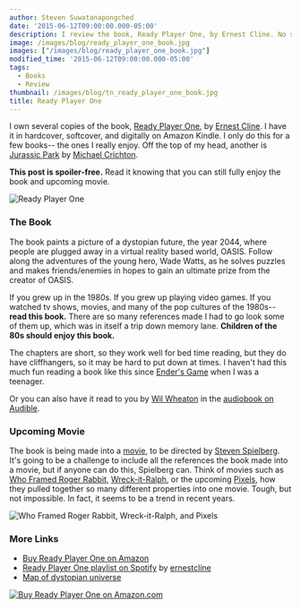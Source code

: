 ```yaml
---
author: Steven Suwatanapongched
date: '2015-06-12T09:00:00.000-05:00'
description: I review the book, Ready Player One, by Ernest Cline. No spoilers.
image: /images/blog/ready_player_one_book.jpg
images: ["/images/blog/ready_player_one_book.jpg"]
modified_time: '2015-06-12T09:00:00.000-05:00'
tags:
  - Books
  - Review
thumbnail: /images/blog/tn_ready_player_one_book.jpg
title: Ready Player One
---
```



I own several copies of the book, [Ready Player One](http://readyplayerone.com/), by [Ernest Cline](http://www.ernestcline.com/). I have it in hardcover, softcover, and digitally on Amazon Kindle. I only do this for a few books-- the ones I really enjoy. Off the top of my head, another is [Jurassic Park](http://www.amazon.com/gp/product/0345538986/ref=as_li_tl?ie=UTF8&camp=1789&creative=390957&creativeASIN=0345538986&linkCode=as2&tag=sunpech-20&linkId=YYJXRGBHDHFWHSC5) by [Michael Crichton](http://www.amazon.com/Michael-Crichton/e/B000APZK46/).

<b>This post is spoiler-free.</b> Read it knowing that you can still fully enjoy the book and upcoming movie.

![Ready Player One](/images/blog/ready_player_one_book.jpg)

### The Book

The book paints a picture of a dystopian future, the year 2044, where people are plugged away in a virtual reality based world, OASIS. Follow along the adventures of the young hero, Wade Watts, as he solves puzzles and makes friends/enemies in hopes to gain an ultimate prize from the creator of OASIS.

If you grew up in the 1980s. If you grew up playing video games. If you watched tv shows, movies, and many of the pop cultures of the 1980s-- <b>read this book.</b> There are so many references made I had to go look some of them up, which was in itself a trip down memory lane. <b>Children of the 80s should enjoy this book.</b>

The chapters are short, so they work well for bed time reading, but they do have cliffhangers, so it may be hard to put down at times. I haven't had this much fun reading a book like this since [Ender's Game](http://www.amazon.com/gp/product/0812550706/ref=as_li_tl?ie=UTF8&camp=1789&creative=390957&creativeASIN=0812550706&linkCode=as2&tag=sunpech-20&linkId=TSZYDUGTZ6FQCOD4) when I was a teenager.

Or you can also have it read to you by [Wil Wheaton](http://wilwheaton.net/) in the [audiobook on Audible](http://www.amazon.com/gp/product/B005HG7BWC/ref=as_li_tl?ie=UTF8&camp=1789&creative=390957&creativeASIN=B005HG7BWC&linkCode=as2&tag=sunpech-20&linkId=EERU3SP47TNZT6GT).

### Upcoming Movie

The book is being made into a [movie](http://www.imdb.com/title/tt1677720/), to be directed by [Steven Spielberg](http://www.imdb.com/name/nm0000229/). It's going to be a challenge to include all the references the book made into a movie, but if anyone can do this, Spielberg can. Think of movies such as [Who Framed Roger Rabbit](http://www.imdb.com/title/tt0096438/), [Wreck-it-Ralph](http://www.imdb.com/title/tt1772341/), or the upcoming [Pixels](http://www.imdb.com/title/tt2120120/), how they pulled together so many different properties into one movie. Tough, but not impossible. In fact, it seems to be a trend in recent years.

![Who Framed Roger Rabbit, Wreck-it-Ralph, and Pixels](/images/blog/roger-rabbit_wreck-it-ralph_pixels.jpg)

### More Links

* [Buy Ready Player One on Amazon](http://www.amazon.com/gp/product/0307887448/ref=as_li_tl?ie=UTF8&camp=1789&creative=390957&creativeASIN=0307887448&linkCode=as2&tag=sunpech-20&linkId=Z2OPXV2N6LYKO3OL)
* [Ready Player One playlist on Spotify](https://play.spotify.com/user/ernestcline/playlist/5h6SYfQvJYAnr9S8Al4yOn) by [ernestcline](https://play.spotify.com/user/ernestcline)
* [Map of dystopian universe](http://readyplayerone.com/post/22266057591/check-out-our-map-of-the-dystopian-universe-a)

[![Buy Ready Player One on Amazon.com](/images/blog/ready_player_one_cover.jpg)](http://www.amazon.com/gp/product/0307887448/ref=as_li_tl?ie=UTF8&camp=1789&creative=390957&creativeASIN=0307887448&linkCode=as2&tag=sunpech-20&linkId=Z2OPXV2N6LYKO3OL)